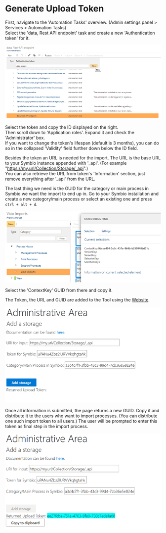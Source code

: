 # Generate Upload Token

First, navigate to the 'Automation Tasks' overview. (Admin settings panel > Services > Automation Tasks)  
Select the 'data, Rest API endpoint' task and create a new 'Authentication token' for it.

![automation](media/createAutomation.png)

Select the token and copy the ID displayed on the right.  
Then scroll down to 'Application roles'. Expand it and check the 'Administrator' box.  
If you want to change the token's lifespan (default is 3 months), you can do so in the collapsed 'Validity' field further down below the ID field.

Besides the token an URL is needed for the import. The URL is the base URL to your Symbio instance appended with '_api'. (For example "https://my.url/Collection/Storage/_api".)  
You can also retrieve the URL from token's 'Information' section, just remove everything after '_api' from the URL.

The last thing we need is the GUID for the category or main process in Symbio we want the import to end up in.
Go to your Symbio installation and create a new category/main process or select an existing one and press `ctrl + alt + d`.

![categoryGUID](media/categoryGUID.png)

Select the 'ContextKey' GUID from there and copy it.

The Token, the URL and GUID are added to the Tool using the [Website](https://visio.symbio.cloud/pzdebug).

![guidGeneration](media/guidGeneration.png)

Once all information is submitted, the page returns a new GUID. Copy it and distribute it to the users who want to import processes.
(You can distribute one such import token to all users.)
The user will be prompted to enter this token as final step in the import process.

![guidCopy](media/guidCopy.png)
